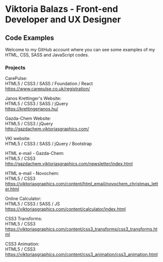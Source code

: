 # Viktoria Balazs - Front-end Developer and UX Designer
## Code Examples
Welcome to my GitHub account where you can see some examples of my HTML, CSS, SASS and JavaScript codes.
### Projects
CarePulse:<br/>
HTML5 / CSS3 / SASS / Foundation / React<br/>
https://www.carepulse.co.uk/registration/

Janos Krettinger's Website:<br/>
HTML5 / CSS3 / SASS / jQuery<br/>
https://krettingerjanos.hu/

Gazda-Chem Website:<br/>
HTML5 / CSS3 / jQuery<br/>
http://gazdachem.viktoriasgraphics.com/

VKI website:<br/>
HTML5 / CSS3 / SASS / jQuery / Bootstrap<br/>

HTML e-mail - Gazda-Chem:<br/>
HTML5 / CSS3<br/>
http://gazdachem.viktoriasgraphics.com/newsletter/index.html

HTML e-mail - Novochem:<br/>
HTML5 / CSS3<br/>
https://viktoriasgraphics.com/content/html_email/novochem_christmas_letter.html

Online Calculator:<br/>
HTML5 / CSS3 / SASS / JS<br/>
https://viktoriasgraphics.com/content/calculator/index.html

CSS3 Transforms:<br/>
HTML5 / CSS3<br/>
https://viktoriasgraphics.com/content/css3_transforms/css3_transforms.html

CSS3 Animation:<br/>
HTML5 / CSS3<br/>
https://viktoriasgraphics.com/content/css3_animation/css3_animation.html
